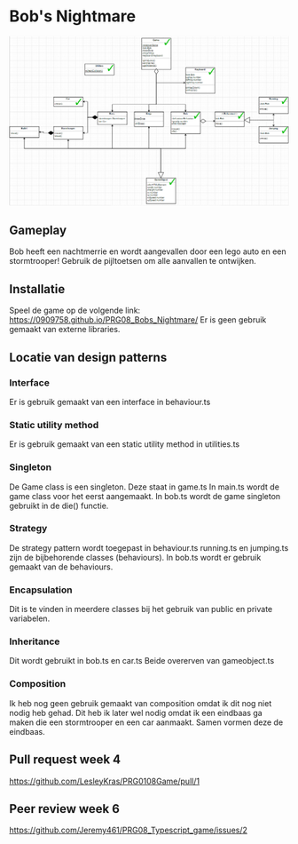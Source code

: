 # Bob's Nightmare

![UML](diagram.png?raw=true "UML")

## Gameplay

Bob heeft een nachtmerrie en wordt aangevallen door een lego auto en een stormtrooper! Gebruik de pijltoetsen om alle aanvallen te ontwijken.

## Installatie

Speel de game op de volgende link: https://0909758.github.io/PRG08_Bobs_Nightmare/
Er is geen gebruik gemaakt van externe libraries.

## Locatie van design patterns
### Interface
Er is gebruik gemaakt van een interface in behaviour.ts

### Static utility method
Er is gebruik gemaakt van een static utility method in utilities.ts

### Singleton
De Game class is een singleton. Deze staat in game.ts
In main.ts wordt de game class voor het eerst aangemaakt.
In bob.ts wordt de game singleton gebruikt in de die() functie.

### Strategy
De strategy pattern wordt toegepast in behaviour.ts
running.ts en jumping.ts zijn de bijbehorende classes (behaviours).
In bob.ts wordt er gebruik gemaakt van de behaviours.

### Encapsulation
Dit is te vinden in meerdere classes bij het gebruik van public en private variabelen.

### Inheritance
Dit wordt gebruikt in bob.ts en car.ts
Beide overerven van gameobject.ts

### Composition
Ik heb nog geen gebruik gemaakt van composition omdat ik dit nog niet nodig heb gehad.
Dit heb ik later wel nodig omdat ik een eindbaas ga maken die een stormtrooper en een car aanmaakt. Samen vormen deze de eindbaas.

## Pull request week 4
https://github.com/LesleyKras/PRG0108Game/pull/1

## Peer review week 6
https://github.com/Jeremy461/PRG08_Typescript_game/issues/2
